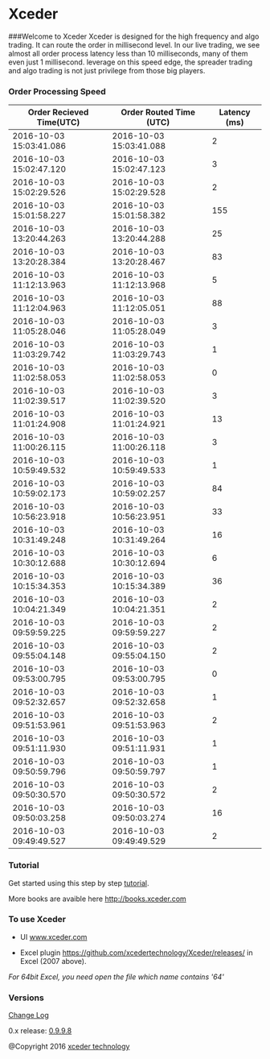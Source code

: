 # Xceder
###Welcome to Xceder 
Xceder is designed for the high frequency and algo trading. It can route the order in millisecond level. In our live trading, we see almost all order process latency less than 10 milliseconds, many of them even just 1 millisecond. leverage on this speed edge, the spreader trading and algo trading is not just privilege from those big players.

### Order Processing Speed
| Order Recieved Time(UTC) | Order Routed Time (UTC) | Latency (ms) |
| --- | --- | --- |
|	2016-10-03 15:03:41.086	|	2016-10-03 15:03:41.088	|	2	|
|	2016-10-03 15:02:47.120	|	2016-10-03 15:02:47.123	|	3	|
|	2016-10-03 15:02:29.526	|	2016-10-03 15:02:29.528	|	2	|
|	2016-10-03 15:01:58.227	|	2016-10-03 15:01:58.382	|	155	|
|	2016-10-03 13:20:44.263	|	2016-10-03 13:20:44.288	|	25	|
|	2016-10-03 13:20:28.384	|	2016-10-03 13:20:28.467	|	83	|
|	2016-10-03 11:12:13.963	|	2016-10-03 11:12:13.968	|	5	|
|	2016-10-03 11:12:04.963	|	2016-10-03 11:12:05.051	|	88	|
|	2016-10-03 11:05:28.046	|	2016-10-03 11:05:28.049	|	3	|
|	2016-10-03 11:03:29.742	|	2016-10-03 11:03:29.743	|	1	|
|	2016-10-03 11:02:58.053	|	2016-10-03 11:02:58.053	|	0	|
|	2016-10-03 11:02:39.517	|	2016-10-03 11:02:39.520	|	3	|
|	2016-10-03 11:01:24.908	|	2016-10-03 11:01:24.921	|	13	|
|	2016-10-03 11:00:26.115	|	2016-10-03 11:00:26.118	|	3	|
|	2016-10-03 10:59:49.532	|	2016-10-03 10:59:49.533	|	1	|
|	2016-10-03 10:59:02.173	|	2016-10-03 10:59:02.257	|	84	|
|	2016-10-03 10:56:23.918	|	2016-10-03 10:56:23.951	|	33	|
|	2016-10-03 10:31:49.248	|	2016-10-03 10:31:49.264	|	16	|
|	2016-10-03 10:30:12.688	|	2016-10-03 10:30:12.694	|	6	|
|	2016-10-03 10:15:34.353	|	2016-10-03 10:15:34.389	|	36	|
|	2016-10-03 10:04:21.349	|	2016-10-03 10:04:21.351	|	2	|
|	2016-10-03 09:59:59.225	|	2016-10-03 09:59:59.227	|	2	|
|	2016-10-03 09:55:04.148	|	2016-10-03 09:55:04.150	|	2	|
|	2016-10-03 09:53:00.795	|	2016-10-03 09:53:00.795	|	0	|
|	2016-10-03 09:52:32.657	|	2016-10-03 09:52:32.658	|	1	|
|	2016-10-03 09:51:53.961	|	2016-10-03 09:51:53.963	|	2	|
|	2016-10-03 09:51:11.930	|	2016-10-03 09:51:11.931	|	1	|
|	2016-10-03 09:50:59.796	|	2016-10-03 09:50:59.797	|	1	|
|	2016-10-03 09:50:30.570	|	2016-10-03 09:50:30.572	|	2	|
|	2016-10-03 09:50:03.258	|	2016-10-03 09:50:03.274	|	16	|
|	2016-10-03 09:49:49.527	|	2016-10-03 09:49:49.529	|	2	|

### Tutorial

Get started using this step by step [tutorial](https://github.com/xcedertechnology/Xceder/wiki/).

More books are avaible here http://books.xceder.com

### To use Xceder
* UI
  www.xceder.com
  
* Excel plugin  https://github.com/xcedertechnology/Xceder/releases/ in Excel (2007 above). 

*For 64bit Excel, you need open the file which name contains '64'*

### Versions

[Change Log](changelog.md)

0.x release: [0.9.9.8](https://github.com/xcedertechnology/Xceder/releases)

@Copyright 2016 [xceder technology](http://www.xceder.com)



